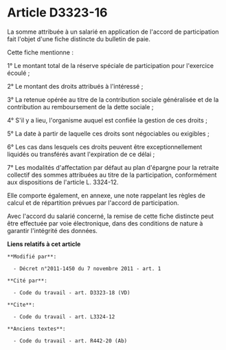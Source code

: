 # Article D3323-16

La somme attribuée à un salarié en application de l'accord de participation fait l'objet d'une fiche distincte du bulletin de
paie. 

Cette fiche mentionne : 

1° Le montant total de la réserve spéciale de participation pour l'exercice écoulé ; 

2° Le montant des droits attribués à l'intéressé ; 

3° La retenue opérée au titre de la contribution sociale généralisée et de la contribution au remboursement de la dette
sociale ; 

4° S'il y a lieu, l'organisme auquel est confiée la gestion de ces droits ; 

5° La date à partir de laquelle ces droits sont négociables ou exigibles ; 

6° Les cas dans lesquels ces droits peuvent être exceptionnellement liquidés ou transférés avant l'expiration de ce délai ; 

7° Les modalités d'affectation par défaut au plan d'épargne pour la retraite collectif des sommes attribuées au titre de la
participation, conformément aux dispositions de l'article L. 3324-12. 

Elle comporte également, en annexe, une note rappelant les règles de calcul et de répartition prévues par l'accord de
participation. 

Avec l'accord du salarié concerné, la remise de cette fiche distincte peut être effectuée par voie électronique, dans des
conditions de nature à garantir l'intégrité des données.

**Liens relatifs à cet article**

	**Modifié par**:

	  - Décret n°2011-1450 du 7 novembre 2011 - art. 1

	**Cité par**:

	  - Code du travail - art. D3323-18 (VD)

	**Cite**:

	  - Code du travail - art. L3324-12

	**Anciens textes**:

	  - Code du travail - art. R442-20 (Ab)
